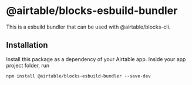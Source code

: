 # @airtable/blocks-esbuild-bundler

This is a esbuild bundler that can be used with @airtable/blocks-cli.

## Installation

Install this package as a dependency of your Airtable app. Inside your app project folder, run

```
npm install @airtable/blocks-esbuild-bundler --save-dev
```
